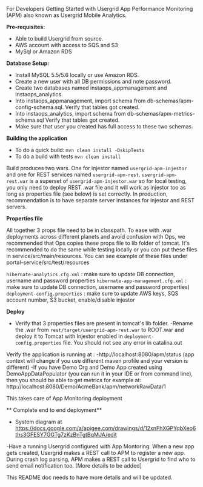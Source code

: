For Developers Getting Started with Usergrid App Performance Monitoring (APM) also known as Usergrid Mobile Analytics.

**Pre-requisites:**
- Able to build Usergrid from source.
- AWS account with access to SQS and S3
- MySql or Amazon RDS

**Database Setup:**
- Install MySQL 5.5/5.6 locally or use Amazon RDS.
- Create a new user with all DB permissions and note password. 
- Create two databases named instaops_appmanagement and instaops_analytics.
- Into instaops_appmanagement, import schema from db-schemas/apm-config-schema.sql. Verify that tables got created.
- Into instaops_analytics, import schema from db-schemas/apm-metrics-schema.sql Verify that tables got created.
- Make sure that user you created has full access to these two schemas.

**Building the application**
- To do a quick build:
   `mvn clean install -DskipTests`
- To do a build with tests
	`mvn clean install`	

Build produces two wars. One for injestor named `usergrid-apm-injestor`   and one for REST services named `usergrid-apm-rest`.
`usergrid-apm-rest.war` is a superset of `usergrid-apm-injestor.war` so for local testing, you only need to deploy REST .war file and it will
work as injestor too as long as properties file (see below) is set correctly. In production, recommendation is to have separate server instances
for injestor and REST servers.
	
**Properties file**

All together 3 props file need to be in classpath. To ease with .war deployments across different planets and avoid confusion with Ops, 
we recommended that Ops copies these props file to lib folder of tomcat. It's recommended to do the same while testing locally or you can
put these files in service/src/main/resources. You can see example of these files under portal-service/src/test/resources

`hibernate-analytics.cfg.xml` : make sure to update DB connection, username and password properties
`hibernate-app-management.cfg.xml` : make sure to update DB connection, username and password properties)
`deployment-config.properties` :  make sure to update AWS keys, SQS account number, S3 bucket, enable/disable injestor	

**Deploy**	

- Verify that 3 properties files are present in tomcat's lib folder.
-Rename the .war from `rest/target/usergrid-apm-rest.war` to ROOT.war and deploy it to Tomcat with Injestor enabled in
`deployment-config.properties` file. You should not see any error in catalina.out 

Verify the application is running at :
-http://localhost:8080/apm/status (app context will change if you use different maven profile and your version is different)
-If you have Demo Org and Demo App created using DemoAppDataPopulator (you can run it in your IDE or from command line),
 then you should be able to get metrics for example at: http://localhost:8080/Demo/AcmeBank/apm/networkRawData/1
 
 This takes care of App Monitoring deployment
 
 ** Complete end to end deployment**
 
 - System diagram at https://docs.google.com/a/apigee.com/drawings/d/12xnFhXGPYqbXeo6ths3GFESY7GGTg7zKzBnTgtBqMJA/edit
 
 -Have a running Usergrid configured with App Montoring. When a new app gets created, Usergrid makes a REST call to APM
 to register a new app. During crash log parsing, APM makes a REST call to Usergrid to find who to send email notification too. [More details to be added]
 
 
 This README doc needs to have more details and will be updated. 
 
 
 






